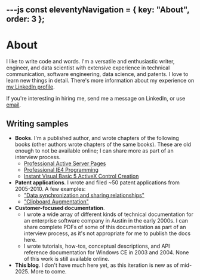 ---js
const eleventyNavigation = {
	key: "About",
	order: 3
};
---

# About

I like to write code and words. I'm a versatile and enthusiastic writer, engineer, and data scientist with extensive experience in technical communication, software engineering, data science, and patents. I love to learn new things in detail. There's more information about my experience on [my LinkedIn profile](https://www.linkedin.com/in/andrew-enfield/).

If you're interesting in hiring me, send me a message on LinkedIn, or use [email](mailto:aenfield@gmail.com).

## Writing samples

- **Books**. I'm a published author, and wrote chapters of the following books (other authors wrote chapters of the same books). These are old enough to not be available online; I can share more as part of an interview process.
  - [Professional Active Server Pages](https://www.amazon.com/Professional-Active-Server-Ges-Instant/dp/1861000723/)
  - [Professional IE4 Programming](https://www.amazon.com/Professional-Ie4-Programming-Andrew-Enfield/dp/1861000707/)
  - [Instant Visual Basic 5 ActiveX Control Creation](https://www.amazon.com/Instant-Visual-Activex-Control-Creation/dp/1861000235/)
- **Patent applications**. I wrote and filed ~50 patent applications from 2005-2010. A few examples:
  - ["Data synchronization and sharing relationships"](https://patents.google.com/patent/US8370423B2/)
  - ["Clipboard Augmentation"](https://patents.google.com/patent/US8020112B2/)
- **Customer-focused documentation**.
  - I wrote a wide array of different kinds of technical documentation for an enterprise software company in Austin in the early 2000s. I can share complete PDFs of some of this documentation as part of an interview process, as it's not appropriate for me to publish the docs here.
  - I wrote tutorials, how-tos, conceptual descriptions, and API reference documentation for Windows CE in 2003 and 2004. None of this work is still available online.
- **This blog**. I don't have much here yet, as this iteration is new as of mid-2025. More to come.
